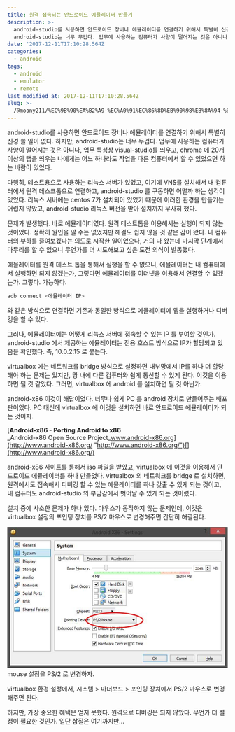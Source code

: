 ```yaml
---
title: 원격 접속되는 안드로이드 에뮬레이터 만들기
description: >-
  android-studio를 사용하면 안드로이드 장비나 에뮬레이터를 연결하기 위해서 특별히 신경 쓸 일이 없다. 하지만,
  android-studio는 너무 무겁다. 업무에 사용하는 컴퓨터가 사양이 떨어지는 것은 아니나, 업무 특성상…
date: '2017-12-11T17:10:28.564Z'
categories:
  - android
tags:
  - android
  - emulator
  - remote
last_modified_at: 2017-12-11T17:10:28.564Z
slug: >-
  /@moony211/%EC%9B%90%EA%B2%A9-%EC%A0%91%EC%86%8D%EB%90%98%EB%8A%94-%EC%95%88%EB%93%9C%EB%A1%9C%EC%9D%B4%EB%93%9C-%EC%97%90%EB%AE%AC%EB%A0%88%EC%9D%B4%ED%84%B0-%EB%A7%8C%EB%93%A4%EA%B8%B0-81170ee4c0a6
---
```


android-studio를 사용하면 안드로이드 장비나 에뮬레이터를 연결하기 위해서 특별히 신경 쓸 일이 없다. 하지만, android-studio는 너무 무겁다. 업무에 사용하는 컴퓨터가 사양이 떨어지는 것은 아니나, 업무 특성상 visual-studio를 띄우고, chrome 에 20개 이상의 탭을 띄우는 나에게는 어느 하나라도 작업을 다른 컴퓨터에서 할 수 있었으면 하는 바람이 있었다.

다행히, 테스트용으로 사용하는 리눅스 서버가 있었고, 여기에 VNS를 설치해서 내 컴퓨터에서 원격 데스크톱으로 연결하고, android-studio 를 구동하면 어떨까 하는 생각이 있었다. 리눅스 서버에는 centos 7가 설치되어 있었기 때문에 이러한 환경을 만들기는 어렵지 않았고, android-studio 리눅스 버전을 받아 설치까지 무사히 했다.

문제가 발생했다. 바로 에뮬레이터였다. 원격 테스트톱을 이용해서는 실행이 되지 않는 것이었다. 정확히 원인을 알 수는 없었지만 해결도 쉽지 않을 것 같은 감이 왔다. 내 컴퓨터의 부하를 줄여보겠다는 의도로 시작한 일이었으나, 거의 다 왔는데 마지막 단계에서 마무리를 할 수 없으니 무언가를 더 시도해보고 싶은 도전 의식이 발동했다.

에뮬레이터를 원격 데스트 톱을 통해서 실행을 할 수 없으니, 에뮬레이터는 내 컴퓨터에서 실행하면 되지 않겠는가, 그렇다면 에뮬레이터를 이더넷을 이용해서 연결할 수 있겠는가. 그렇다. 가능하다.

```bash
adb connect <에뮬레이터 IP>
```

와 같은 방식으로 연결하면 기존과 동일한 방식으로 에뮬레이터에 앱을 실행하거나 디버깅을 할 수 있다.

그러나, 에뮬레이터에는 어떻게 리눅스 서버에 접속할 수 있는 IP 를 부여할 것인가. android-studio 에서 제공하는 에뮬레이터는 전용 호스트 방식으로 IP가 할당되고 있음을 확인했다. 즉, 10.0.2.15 로 붙는다.

virtualbox 에는 네트워크를 bridge 방식으로 설정하면 내부망에서 IP를 하나 더 할당해야 하는 문제는 있지만, 망 내에 다른 컴퓨터와 쉽게 통신할 수 있게 된다. 이것을 이용하면 될 것 같았다. 그러면, virtualbox 에 android 를 설치하면 될 것 아닌가.

android-x86 이것이 해답이었다. 너무나 쉽게 PC 를 android 장치로 만들어주는 배포판이었다. PC 대신에 virtualbox 에 이것을 설치하면 바로 안드로이드 에뮬레이터가 되는 것이지.

[**Android-x86 - Porting Android to x86**  
_Android-x86 Open Source Project_www.android-x86.org](http://www.android-x86.org/ "http://www.android-x86.org/")[](http://www.android-x86.org/)

android-x86 사이트를 통해서 iso 파일을 받았고, virtualbox 에 이것을 이용해서 안드로이드 에뮬레이터를 하나 만들었다. virtualbox 의 네트워크를 bridge 로 설치하면, 원격에서도 접속해서 디버깅 할 수 있는 에뮬레이터를 하나 갖출 수 있게 되는 것이고, 내 컴퓨터도 android-studio 의 부담감에서 벗어날 수 있게 되는 것이렸다.

설치 중에 사소한 문제가 하나 있다. 마우스가 동작하지 않는 문제인데, 이것은 virtualbox 설정의 포인팅 장치를 PS/2 마우스로 변경해주면 간단히 해결된다.

![mouse 설정을 PS/2 로 변경하자.](/assets/img/0__ecZtpKFo__s8Z6__BP.jpg)
mouse 설정을 PS/2 로 변경하자.

virtualbox 환경 설정에서, 시스템 > 마더보드 > 포인팅 장치에서 PS/2 마우스로 변경해주면 된다.

하지만, 가장 중요한 혜택은 얻지 못했다. 원격으로 디버깅은 되지 않았다. 무언가 더 설정이 필요한 것인가. 일단 삽질은 여기까지만…